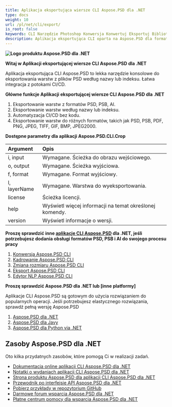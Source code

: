 ```yaml
---
title: Aplikacja eksportująca wiersze CLI Aspose.PSD dla .NET
type: docs
weight: 10
url: /pl/net/cli/export/
is_root: false
keywords: CLI Narzędzie Photoshop Konwersja Konwertuj Eksportuj Biblioteka C# PSD API
description: Aplikacja eksportująca CLI oparta na Aspose.PSD dla formatów plików PSD, PSB i AI. Automatyzacja CI/CD bez kodu. Obsługuje eksportowanie warstw z plików PSD według nazwy lub indeksu. Nie wymaga instalacji programów Adobe Photoshop lub Adobe Illustrator i można go uruchomić z konsoli bez dodatkowego kodu.
---
```


**![Logo produktu Aspose.PSD dla .NET](home_1.png)**

**Witaj w Aplikacji eksportującej wiersze CLI Aspose.PSD dla .NET**

Aplikacja eksportująca CLI Aspose.PSD to lekka narzędzie konsolowe do eksportowania warstw z plików PSD według nazwy lub indeksu. Łatwa integracja z potokami CI/CD.

**Główne funkcje Aplikacji eksportującej wiersze CLI Aspose.PSD dla .NET**

1. Eksportowanie warstw z formatów PSD, PSB, AI.
2. Eksportowanie warstw według nazwy lub indeksu.
3. Automatyzacja CI/CD bez kodu.
4. Eksportowanie warstw do różnych formatów, takich jak PSD, PSB, PDF, PNG, JPEG, TIFF, GIF, BMP, JPEG2000.

**Dostępne parametry dla aplikacji Aspose.PSD.CLI.Crop**

| **Argument** | **Opis**                         |
|:-------------|:----------------------------------------|
| i, input     | Wymagane. Ścieżka do obrazu wejściowego.      |
| o, output    | Wymagane. Ścieżka wyjściowa.                  |
| f, format    | Wymagane. Format wyjściowy.                |
| l, layerName | Wymagane. Warstwa do wyeksportowania.              |
| license      | Ścieżka licencji.                    |
| help         | Wyświetl więcej informacji na temat określonej komendy. |
| version      | Wyświetl informacje o wersji.            |


**Proszę sprawdzić inne [aplikacje CLI Aspose.PSD](https://docs.aspose.com/psd/net/cli) dla .NET, jeśli potrzebujesz dodania obsługi formatów PSD, PSB i AI do swojego procesu pracy** 

1. [Konwersja Aspose.PSD CLI](/psd/pl/net/cli/conversion)
2. [Kadrowanie Aspose.PSD CLI](/psd/pl/net/cli/crop)
3. [Zmiana rozmiaru Aspose.PSD CLI](/psd/pl/net/cli/resize)
4. [Eksport Aspose.PSD CLI](/psd/pl/net/cli/export)
5. [Edytor NLP Aspose.PSD CLI](/psd/pl/net/cli/nlp-editor)

**Proszę sprawdzić Aspose.PSD dla .NET lub [inne platformy]**

Aplikacje CLI Aspose.PSD są gotowym do użycia rozwiązaniem do popularnych operacji. Jeśli potrzebujesz elastycznego rozwiązania, sprawdź pełną wersję Aspose.PSD

1. [Aspose.PSD dla .NET](https://releases.aspose.com/psd/net/)
2. [Aspose.PSD dla Javy](https://releases.aspose.com/psd/java/) 
3. [Aspose.PSD dla Python via .NET](https://releases.aspose.com/psd/python-net/)

## **Zasoby Aspose.PSD dla .NET**

Oto kilka przydatnych zasobów, które pomogą Ci w realizacji zadań.

- [Dokumentacja online aplikacji CLI Aspose.PSD dla .NET](/psd/pl/net/cli/conversion)
- [Notatki o wydaniach aplikacji CLI Aspose.PSD dla .NET](/psd/pl/net/cli/conversion/release-notes/)
- [Strona produktu Aspose.PSD dla aplikacji CLI Aspose.PSD dla .NET](https://products.aspose.com/psd/net/cli)
- [Przewodnik po interfejsie API Aspose.PSD dla .NET](https://reference.aspose.com/net/psd)
- [Pobierz przykłady w repozytorium GitHub](https://github.com/aspose-psd/CLI-Applications)
- [Darmowe forum wsparcia Aspose.PSD dla .NET](https://forum.aspose.com/c/psd)
- [Płatne centrum pomocy dla wsparcia Aspose.PSD dla .NET](https://helpdesk.aspose.com/)
